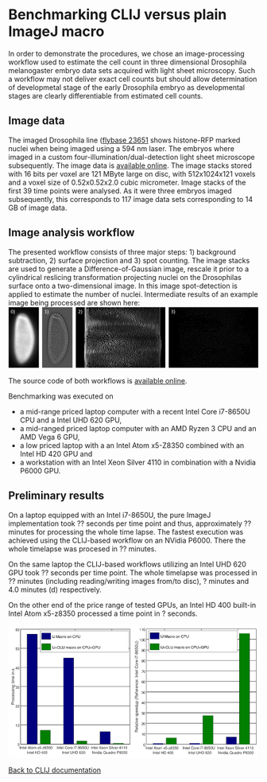 # Benchmarking CLIJ versus plain ImageJ macro
In order to demonstrate the procedures, we chose an image-processing workflow used to estimate the cell count in three 
dimensional Drosophila melanogaster embryo data sets acquired with light sheet microscopy. Such a workflow may not 
deliver exact cell counts but should allow determination of developmetal stage of the early Drosophila embryo as 
developmental stages are clearly differentiable from estimated cell counts.

## Image data
The imaged Drosophila line ([flybase 23651](http://flybase.org/reports/FBst0023651) shows histone-RFP marked nuclei when
being imaged using a 594 nm laser. 
The embryos where imaged in a custom four-illumination/dual-detection light sheet microscope subsequently. 
The image data is [available online](https://bds.mpi-cbg.de/putlinkhere).
The image stacks stored with 16 bits per voxel are 121 MByte large on disc, with 512x1024x121 voxels and a voxel size of
0.52x0.52x2.0 cubic micrometer. 
Image stacks of the first 39 time points were analysed. As it were three embryos imaged subsequently, this corresponds to
117 image data sets corresponding to 14 GB of image data.

## Image analysis workflow
The presented workflow consists of three major steps: 1) background subtraction, 2) surface projection and 3) spot counting. 
The image stacks are used to generate a Difference-of-Gaussian image, rescale it prior to a cylindrical reslicing 
transformation projecting nuclei on the Drosophilas surface onto a two-dimensional image. In this image spot-detection
is applied to estimate the number of nuclei. Intermediate results of an example image being processed are shown here:
![Image](images/workflow_intermediate_results.png)

The source code of both workflows is [available online](https://mpicbg-csbd.github.io/clij-docs/blob/master/src/main/macro/benchmarking).

Benchmarking was executed on 
* a mid-range priced laptop computer with a recent Intel Core i7-8650U CPU and a Intel UHD 620 GPU, 
* a mid-ranged priced laptop computer with an AMD Ryzen 3 CPU and an AMD Vega 6 GPU,
* a low priced laptop with a an Intel Atom x5-Z8350 combined with an Intel HD 420 GPU and 
* a workstation with an Intel Xeon Silver 4110 in combination with a Nvidia P6000 GPU. 

## Preliminary results
On a laptop equipped with an Intel i7-8650U, the pure ImageJ implementation took ?? seconds per time point and thus, 
approximately ?? minutes for processing the whole time lapse. 
The fastest execution was achieved using the CLIJ-based workflow on an NVidia P6000. There the whole timelapse was 
procesed in ?? minutes.

On the same laptop the CLIJ-based workflows utilizing an Intel UHD 620 GPU took ?? seconds per time point. 
The whole timelapse was processed in ?? minutes (including reading/writing images from/to disc), 
? minutes and 4.0 minutes (d) respectively. 

On the other end of the price range of tested GPUs, an Intel HD 400 built-in Intel Atom x5-z8350 processed a time point 
in ? seconds.


![Image](images/benchmarking.png)


[Back to CLIJ documentation](https://clij.github.io/clij-docs/)









